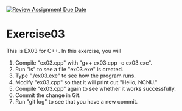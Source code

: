 [![Review Assignment Due Date](https://classroom.github.com/assets/deadline-readme-button-24ddc0f5d75046c5622901739e7c5dd533143b0c8e959d652212380cedb1ea36.svg)](https://classroom.github.com/a/Ney7NkJZ)
# Exercise03
This is EX03 for C++.  In this exercise, you will

1. Compile "ex03.cpp" with "g++ ex03.cpp -o ex03.exe".
2. Run "ls" to see a file "ex03.exe" is created.
3. Type "./ex03.exe" to see how the program runs.
4. Modify "ex03.cpp" so that it will print out "Hello, NCNU."
5. Compile "ex03.cpp" again to see whether it works successfully.
6. Commit the change in Git.
7. Run "git log" to see that you have a new commit.
